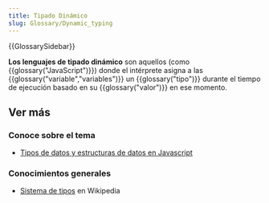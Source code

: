 ```yaml
---
title: Tipado Dinámico
slug: Glossary/Dynamic_typing
---
```


{{GlossarySidebar}}

**Los lenguajes de tipado dinámico** son aquellos (como {{glossary("JavaScript")}}) donde el intérprete asigna a las {{glossary("variable","variables")}} un {{glossary("tipo")}} durante el tiempo de ejecución basado en su {{glossary("valor")}} en ese momento.

## Ver más

### Conoce sobre el tema

- [Tipos de datos y estructuras de datos en Javascript](/es/docs/Web/JavaScript/Guide/Data_structures)

### Conocimientos generales

- [Sistema de tipos](https://es.wikipedia.org/wiki/Sistema_de_tipos) en Wikipedia
